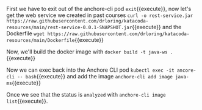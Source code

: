 First we have to exit out of the anchore-cli pod `exit`{{execute}}, now let's get the web service we created in past courses `curl -o rest-service.jar https://raw.githubusercontent.com/drloring/katacoda-resources/main/rest-service-0.0.1-SNAPSHOT.jar`{{execute}} and the Dockerfile `wget https://raw.githubusercontent.com/drloring/katacoda-resources/main/Dockerfile`{{execute}}

Now, we'll build the docker image with `docker build -t java-ws .`{{execute}}

Now we can exec back into the Anchore CLI pod `kubectl exec -it ancore-cli -- bash`{{execute}} and add the image `anchore-cli add image java-ms`{{execute}}

Once we see that the status is `analyzed` with `anchore-cli image list`{{execute}}.



